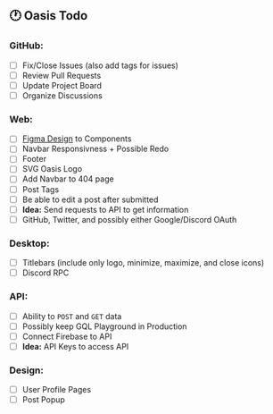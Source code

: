 ## 🕐 Oasis Todo

### GitHub:
- [ ] Fix/Close Issues (also add tags for issues)
- [ ] Review Pull Requests
- [ ] Update Project Board 
- [ ] Organize Discussions

### Web:
- [ ] [Figma Design](https://www.figma.com/file/XDsIu9yvWZY5MwIm8C46JQ/Oasis-%E2%80%94-Joshua-%F0%9F%8F%9D%EF%B8%8F?node-id=2%3A19) to Components 
- [ ] Navbar Responsivness + Possible Redo 
- [ ] Footer 
- [ ] SVG Oasis Logo
- [ ] Add Navbar to 404 page
- [ ] Post Tags
- [ ] Be able to edit a post after submitted 
- [ ] **Idea:** Send requests to API to get information 
- [ ] GitHub, Twitter, and possibly either Google/Discord OAuth

### Desktop:
- [ ] Titlebars (include only logo, minimize, maximize, and close icons)  
- [ ] Discord RPC

### API:
- [ ] Ability to `POST` and `GET` data
- [ ] Possibly keep GQL Playground in Production  
- [ ] Connect Firebase to API
- [ ] **Idea:** API Keys to access API

### Design:
- [ ] User Profile Pages
- [ ] Post Popup  
